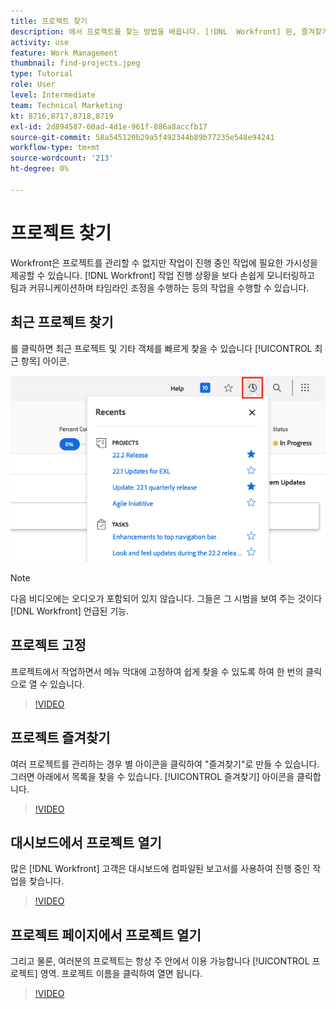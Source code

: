 ```yaml
---
title: 프로젝트 찾기
description: 에서 프로젝트를 찾는 방법을 배웁니다. [!DNL  Workfront] 핀, 즐겨찾기, 대시보드 및 [!UICONTROL 프로젝트] 페이지.
activity: use
feature: Work Management
thumbnail: find-projects.jpeg
type: Tutorial
role: User
level: Intermediate
team: Technical Marketing
kt: 8716,8717,8718,8719
exl-id: 2d894587-60ad-4d1e-961f-886a8accfb17
source-git-commit: 58a545120b29a5f492344b89b77235e548e94241
workflow-type: tm+mt
source-wordcount: '213'
ht-degree: 0%

---
```


# 프로젝트 찾기

Workfront은 프로젝트를 관리할 수 없지만 작업이 진행 중인 작업에 필요한 가시성을 제공할 수 있습니다. [!DNL Workfront] 작업 진행 상황을 보다 손쉽게 모니터링하고 팀과 커뮤니케이션하며 타임라인 조정을 수행하는 등의 작업을 수행할 수 있습니다.

<!---
In this section, you will learn how to:

Find your projects in [!DNL Workfront]
Make your project visible to stakeholders
Find project communications
Use [!DNL Workfront] features when reviewing the task list to monitor project progress
--->

## 최근 프로젝트 찾기

를 클릭하면 최근 프로젝트 및 기타 객체를 빠르게 찾을 수 있습니다 [!UICONTROL 최근 항목] 아이콘.

![[!UICONTROL 상태] 프로젝트 헤더에서 확장된 필드](assets/recents.png)

>[!NOTE]
>
>다음 비디오에는 오디오가 포함되어 있지 않습니다. 그들은 그 시범을 보여 주는 것이다 [!DNL Workfront] 언급된 기능.

## 프로젝트 고정

프로젝트에서 작업하면서 메뉴 막대에 고정하여 쉽게 찾을 수 있도록 하여 한 번의 클릭으로 열 수 있습니다.

>[!VIDEO](https://video.tv.adobe.com/v/335038/?quality=12)

## 프로젝트 즐겨찾기

여러 프로젝트를 관리하는 경우 별 아이콘을 클릭하여 &quot;즐겨찾기&quot;로 만들 수 있습니다. 그러면 아래에서 목록을 찾을 수 있습니다. [!UICONTROL 즐겨찾기] 아이콘을 클릭합니다.

>[!VIDEO](https://video.tv.adobe.com/v/335039/?quality=12)


## 대시보드에서 프로젝트 열기

많은 [!DNL Workfront] 고객은 대시보드에 컴파일된 보고서를 사용하여 진행 중인 작업을 찾습니다.

>[!VIDEO](https://video.tv.adobe.com/v/335041/?quality=12)


## 프로젝트 페이지에서 프로젝트 열기

그리고 물론, 여러분의 프로젝트는 항상 주 안에서 이용 가능합니다 [!UICONTROL 프로젝트] 영역. 프로젝트 이름을 클릭하여 열면 됩니다.

>[!VIDEO](https://video.tv.adobe.com/v/335040/?quality=12)
